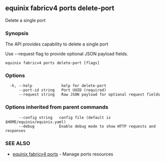 ## equinix fabricv4 ports delete-port

Delete a single port

### Synopsis

The API provides capability to delete a single port

Use --request flag to provide optional JSON payload fields.

```
equinix fabricv4 ports delete-port [flags]
```

### Options

```
  -h, --help             help for delete-port
      --port-id string   Port UUID (required)
      --request string   Raw JSON payload for optional request fields
```

### Options inherited from parent commands

```
      --config string   config file (default is $HOME/equinix/equinix.yaml)
      --debug           Enable debug mode to show HTTP requests and responses
```

### SEE ALSO

* [equinix fabricv4 ports](equinix_fabricv4_ports.md)	 - Manage ports resources

